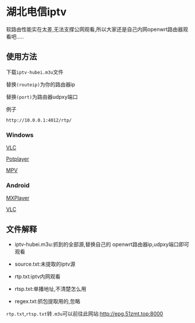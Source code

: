 # 湖北电信iptv

软路由性能实在太差,无法支撑公网观看,所以大家还是自己内网openwrt路由器观看吧.....

## 使用方法

下载`iptv-hubei.m3u`文件

替换`(routeip)`为你的路由器ip

替换`(port)`为路由器udpxy端口

例子

```
http://10.0.0.1:4012/rtp/
```

### Windows

[VLC](https://www.videolan.org/vlc/)

[Potplayer](https://potplayer.tv/)

[MPV](https://sourceforge.net/projects/mpv-player-windows/files/)

### Android

[MXPlayer](https://play.google.com/store/apps/details?id=com.mxtech.videoplayer.ad&hl=zh&gl=US&pli=1)

[VLC](https://get.videolan.org/vlc-android/last/)

## 文件解释

- iptv-hubei.m3u:抓到的全部源,替换自己的 openwrt路由器ip,udpxy端口即可观看

- source.txt:未提取的iptv源

- rtp.txt:iptv内网观看
- rtsp.txt:单播地址,不清楚怎么用
- regex.txt:抓包提取用的,忽略

`rtp.txt`,`rtsp.txt`转`.m3u`可以前往此网站:http://epg.51zmt.top:8000

